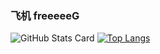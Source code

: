 ### 飞机 freeeeeG


![GitHub Stats Card](https://github-readme-stats.vercel.app/api?username=freeeeeG&show_icons=true&theme=radical&hide_border=true,prs)
[![Top Langs](https://github-readme-stats.vercel.app/api/top-langs/?username=freeeeeG&layout=compact&theme=radical&hide_border=true)](https://github.com/freeeeeeG/github-readme-stats)

